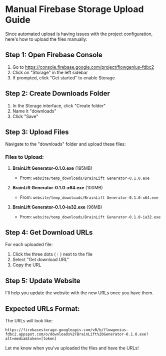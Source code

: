 # Manual Firebase Storage Upload Guide

Since automated upload is having issues with the project configuration, here's how to upload the files manually:

## Step 1: Open Firebase Console
1. Go to https://console.firebase.google.com/project/flowgenius-fdbc2
2. Click on "Storage" in the left sidebar
3. If prompted, click "Get started" to enable Storage

## Step 2: Create Downloads Folder
1. In the Storage interface, click "Create folder"
2. Name it "downloads"
3. Click "Save"

## Step 3: Upload Files
Navigate to the "downloads" folder and upload these files:

### Files to Upload:
1. **BrainLift Generator-0.1.0.exe** (195MB)
   - From: `website/temp_downloads/BrainLift Generator-0.1.0.exe`

2. **BrainLift Generator-0.1.0-x64.exe** (100MB)
   - From: `website/temp_downloads/BrainLift Generator-0.1.0-x64.exe`

3. **BrainLift Generator-0.1.0-ia32.exe** (96MB)
   - From: `website/temp_downloads/BrainLift Generator-0.1.0-ia32.exe`

## Step 4: Get Download URLs
For each uploaded file:
1. Click the three dots (⋮) next to the file
2. Select "Get download URL"
3. Copy the URL

## Step 5: Update Website
I'll help you update the website with the new URLs once you have them.

## Expected URLs Format:
The URLs will look like:
```
https://firebasestorage.googleapis.com/v0/b/flowgenius-fdbc2.appspot.com/o/downloads%2FBrainLift%20Generator-0.1.0.exe?alt=media&token=[token]
```

Let me know when you've uploaded the files and have the URLs! 